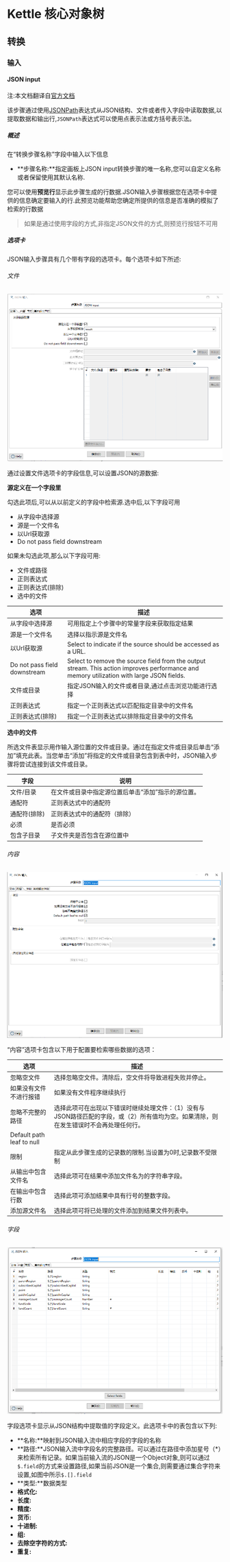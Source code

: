 # Kettle 核心对象树

## 转换

### 输入

#### JSON input

注:本文档翻译自[官方文档](https://help.pentaho.com/Documentation/8.2/Products/Data_Integration/Transformation_Step_Reference/JSON_Input)

该步骤通过使用[JSONPath](https://github.com/json-path/JsonPath)表达式从JSON结构、文件或者传入字段中读取数据,以提取数据和输出行,`JSONPath`表达式可以使用点表示法或方括号表示法。

##### 概述

在“转换步骤名称”字段中输入以下信息

- **步骤名称:**指定画板上JSON input转换步骤的唯一名称,您可以自定义名称或者保留使用其默认名称.

您可以使用**预览行**显示此步骤生成的行数据.JSON输入步骤根据您在选项卡中提供的信息确定要输入的行.此预览功能帮助您确定所提供的信息是否准确的模拟了检索的行数据

> 如果是通过使用字段的方式,非指定JSON文件的方式,则预览行按钮不可用

##### 选项卡

JSON输入步骤具有几个带有字段的选项卡。每个选项卡如下所述:

###### 文件

![](json-1.png)

通过设置文件选项卡的字段信息,可以设置JSON的源数据:

**源定义在一个字段里**

勾选此项后,可以从以前定义的字段中检索源.选中后,以下字段可用

- 从字段中选择源
- 源是一个文件名
- 以Url获取源
- Do not pass field downstream

如果未勾选此项,那么以下字段可用:

- 文件或路径
- 正则表达式
- 正则表达式(排除)
- 选中的文件

| 选项                         | 描述                                                         |
| ---------------------------- | ------------------------------------------------------------ |
| 从字段中选择源               | 可用指定上个步骤中的常量字段来获取指定结果                   |
| 源是一个文件名               | 选择以指示源是文件名                                         |
| 以Url获取源                  | Select to indicate if the source should be accessed as a URL. |
| Do not pass field downstream | Select to remove the source field from the output stream. This action improves performance and memory utilization with large JSON fields. |
| 文件或目录                   | 指定JSON输入的文件或者目录,通过点击浏览功能进行选择          |
| 正则表达式                   | 指定一个正则表达式以匹配指定目录中的文件名                   |
| 正则表达式(排除)             | 指定一个正则表达式以排除指定目录中的文件名                   |

**选中的文件**

所选文件表显示用作输入源位置的文件或目录。通过在指定文件或目录后单击“添加”填充此表。当您单击“添加”将指定的文件或目录包含到表中时，JSON输入步骤将尝试连接到该文件或目录。

| 字段         | 说明                                               |
| ------------ | -------------------------------------------------- |
| 文件/目录    | 在文件或目录中指定源位置后单击“添加”指示的源位置。 |
| 通配符       | 正则表达式中的通配符                               |
| 通配符(排除) | 正则表达式中的通配符（排除）                       |
| 必须         | 是否必须                                           |
| 包含子目录   | 子文件夹是否包含在源位置中                         |

###### 内容

![](json-2.png)

“内容”选项卡包含以下用于配置要检索哪些数据的选项：

| 选项                      | 描述                                                         |
| ------------------------- | ------------------------------------------------------------ |
| 忽略空文件                | 选择忽略空文件。清除后，空文件将导致进程失败并停止。         |
| 如果没有文件不进行报错    | 如果没有文件程序继续执行                                     |
| 忽略不完整的路径          | 选择此项可在出现以下错误时继续处理文件：（1）没有与JSON路径匹配的字段，或（2）所有值均为空。如果清除，则在发生错误时不会再处理任何行。 |
| Default path leaf to null |                                                              |
| 限制                      | 指定从此步骤生成的记录数的限制.当设置为0时,记录数不受限制    |
| 从输出中包含文件名        | 选择此项可在结果中添加文件名为的字符串字段。                 |
| 在输出中包含行数          | 选择此项可添加结果中具有行号的整数字段。                     |
| 添加源文件名              | 选择此项可将已处理的文件添加到结果文件列表中。               |

###### 字段

![](json-3.png)

字段选项卡显示从JSON结构中提取值的字段定义。此选项卡中的表包含以下列:

- **名称:**映射到JSON输入流中相应字段的字段的名称
- **路径:**JSON输入流中字段名的完整路径。可以通过在路径中添加星号（*）来检索所有记录。如果当前输入流的JSON是一个Object对象,则可以通过`$.field`的方式来设置路径,如果当前JSON是一个集合,则需要通过集合字符来设置,如图中所示`$.[].field`
- **类型:**数据类型
- **格式化:**
- **长度:**
- **精度:**
- **货币:**
- **十进制:**
- **组:**
- **去除空字符的方式:**
- **重复:**

 
